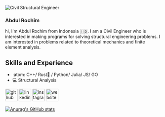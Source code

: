 ![Civil Structural Engineer](https://arturssmirnovs.github.io/github-profile-readme-generator/images/banner.png)

### Abdul Rochim

hi, I'm Abdul Rochim from Indonesia :indonesia:. I am a Civil Engineer who is interested in making programs for solving structural engineering problems. I am interested in problems related to theoretical mechanics and finite element analysis.

## Skills and Experience
* :atom: C++/ Rust:crab: / Python/ Julia/ JS/ GO
* :computer: Structural Analysis

[<img src='https://cdn.jsdelivr.net/npm/simple-icons@3.0.1/icons/github.svg' alt='github' height='40'>](https://github.com/abdul-rochim)  [<img src='https://cdn.jsdelivr.net/npm/simple-icons@3.0.1/icons/linkedin.svg' alt='linkedin' height='40'>](https://www.linkedin.com/in/abdul-rochim-b8157150/)  [<img src='https://cdn.jsdelivr.net/npm/simple-icons@3.0.1/icons/instagram.svg' alt='instagram' height='40'>](https://www.instagram.com/_abdulrochim_/)  [<img src='https://cdn.jsdelivr.net/npm/simple-icons@3.0.1/icons/icloud.svg' alt='website' height='40'>](https://abdul-rochim.github.io)  


[![Anurag's GitHub stats](https://github-readme-stats.vercel.app/api?username=abdul-rochim)](https://github.com/anuraghazra/github-readme-stats)
